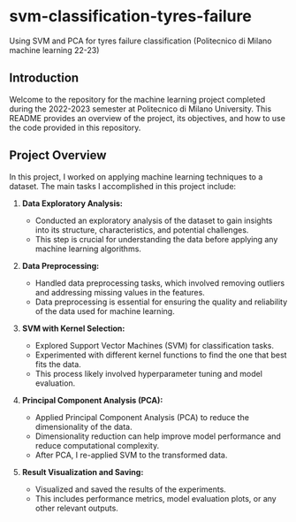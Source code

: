 # svm-classification-tyres-failure
Using SVM and PCA for tyres failure classification (Politecnico di Milano machine learning 22-23)


## Introduction

Welcome to the repository for the machine learning project completed during the 2022-2023 semester at Politecnico di Milano University. This README provides an overview of the project, its objectives, and how to use the code provided in this repository.

## Project Overview

In this project, I worked on applying machine learning techniques to a dataset. The main tasks I accomplished in this project include:

1. **Data Exploratory Analysis:** 
   - Conducted an exploratory analysis of the dataset to gain insights into its structure, characteristics, and potential challenges. 
   - This step is crucial for understanding the data before applying any machine learning algorithms.

2. **Data Preprocessing:** 
   - Handled data preprocessing tasks, which involved removing outliers and addressing missing values in the features. 
   - Data preprocessing is essential for ensuring the quality and reliability of the data used for machine learning.

3. **SVM with Kernel Selection:** 
   - Explored Support Vector Machines (SVM) for classification tasks.
   - Experimented with different kernel functions to find the one that best fits the data.
   - This process likely involved hyperparameter tuning and model evaluation.

4. **Principal Component Analysis (PCA):** 
   - Applied Principal Component Analysis (PCA) to reduce the dimensionality of the data.
   - Dimensionality reduction can help improve model performance and reduce computational complexity.
   - After PCA, I re-applied SVM to the transformed data.

5. **Result Visualization and Saving:** 
   - Visualized and saved the results of the experiments.
   - This includes performance metrics, model evaluation plots, or any other relevant outputs.


